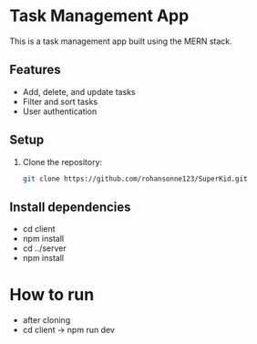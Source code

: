 # Task Management App

This is a task management app built using the MERN stack.

## Features
- Add, delete, and update tasks
- Filter and sort tasks
- User authentication

## Setup
1. Clone the repository:
   ```bash
   git clone https://github.com/rohansonne123/SuperKid.git

## Install dependencies
- cd client
- npm install
- cd ../server
- npm install

# How to run
- after cloning
- cd client -> npm run dev
